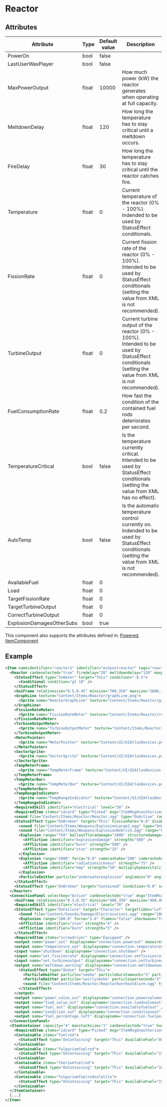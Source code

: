 # Reactor


## Attributes

| Attribute                 | Type  | Default value | Description                                                                                                                                          |
|---------------------------|-------|---------------|------------------------------------------------------------------------------------------------------------------------------------------------------|
| PowerOn                   | bool  | false         |                                                                                                                                                      |
| LastUserWasPlayer         | bool  | false         |                                                                                                                                                      |
| MaxPowerOutput            | float | 10000         | How much power (kW) the reactor generates when operating at full capacity.                                                                           |
| MeltdownDelay             | float | 120           | How long the temperature has to stay critical until a meltdown occurs.                                                                               |
| FireDelay                 | float | 30            | How long the temperature has to stay critical until the reactor catches fire.                                                                        |
| Temperature               | float | 0             | Current temperature of the reactor (0% - 100%). Indended to be used by StatusEffect conditionals.                                                    |
| FissionRate               | float | 0             | Current fission rate of the reactor (0% - 100%). Intended to be used by StatusEffect conditionals (setting the value from XML is not recommended).   |
| TurbineOutput             | float | 0             | Current turbine output of the reactor (0% - 100%). Intended to be used by StatusEffect conditionals (setting the value from XML is not recommended). |
| FuelConsumptionRate       | float | 0.2           | How fast the condition of the contained fuel rods deteriorates per second.                                                                           |
| TemperatureCritical       | bool  | false         | Is the temperature currently critical. Intended to be used by StatusEffect conditionals (setting the value from XML has no effect).                  |
| AutoTemp                  | bool  | false         | Is the automatic temperature control currently on. Indended to be used by StatusEffect conditionals (setting the value from XML is not recommended). |
| AvailableFuel             | float | 0             |                                                                                                                                                      |
| Load                      | float | 0             |                                                                                                                                                      |
| TargetFissionRate         | float | 0             |                                                                                                                                                      |
| TargetTurbineOutput       | float | 0             |                                                                                                                                                      |
| CorrectTurbineOutput      | float | 0             |                                                                                                                                                      |
| ExplosionDamagesOtherSubs | bool  | true          |                                                                                                                                                      |

This component also supports the attributes defined in: [Powered](Powered.md), [ItemComponent](ItemComponent.md)


## Example
```xml
<Item nameidentifier="reactor1" identifier="outpostreactor" tags="reactor" type="Reactor" linkable="true" category="Machine" damagedbyexplosions="true" scale="0.5" explosiondamagemultiplier="0.2">
  <Reactor canbeselected="true" firedelay="20" meltdowndelay="120" maxpoweroutput="20000" fuelconsumptionrate="0.2" vulnerabletoemp="false" msg="ItemMsgInteractSelect">
    <StatusEffect type="InWater" target="This" condition="-0.5">
      <Conditional condition="gt 10" />
    </StatusEffect>
    <GuiFrame relativesize="0.5,0.45" minsize="700,350" maxsize="2688,1166" anchor="Center" relativeoffset="0.1,0" style="ItemUI" />
    <GraphLine texture="Content/Items/Reactor/graphLine.png">
      <Sprite name="ReactorGraphLine" texture="Content/Items/Reactor/graphLine.png" sourcerect="0,0,32,32" />
    </GraphLine>
    <FissionRateMeter>
      <Sprite name="FissionRateMeter" texture="Content/Items/Reactor/reactor.png" sourcerect="544,770,441,240" origin="0.5,1" />
    </FissionRateMeter>
    <TurbineOutputMeter>
      <Sprite name="TurbineOutputMeter" texture="Content/Items/Reactor/reactor.png" sourcerect="544,770,441,240" origin="0.5,1" />
    </TurbineOutputMeter>
    <MeterPointer>
      <Sprite name="MeterPointer" texture="Content/UI/UIAtlasDevices.png" sourcerect="938,846,31,167 " origin="0.5,0.9" />
    </MeterPointer>
    <SectorSprite>
      <Sprite name="SectorSprite" texture="Content/UI/UIAtlasDevices.png" sourcerect="769,326,238,455" origin="0.95,0.5" />
    </SectorSprite>
    <TempMeterFrame>
      <Sprite name="TempMeterFrame" texture="Content/UI/UIAtlasDevices.png" sourcerect="92,517,59,265" origin="0,0" size="0.5,1" />
    </TempMeterFrame>
    <TempMeterBar>
      <Sprite name="TempMeterBar" texture="Content/UI/UIAtlasDevices.png" sourcerect="270,414,106,47" origin="0.5,0" />
    </TempMeterBar>
    <TempRangeIndicator>
      <Sprite name="TempRangeIndicator" texture="Content/UI/UIAtlasDevices.png" sourcerect="31,614,52,25" origin="0.5,0.5" size="0.6,0.6" />
    </TempRangeIndicator>
    <RequiredSkill identifier="electrical" level="50" />
    <RequiredItem items="idcard" type="Picked" msg="ItemMsgUnauthorizedAccess" ignoreineditor="true" />
    <sound file="Content/Items/Reactor/Reactor.ogg" type="OnActive" range="2000.0" volumeproperty="FissionRate" volume="0.02" loop="true" />
    <StatusEffect type="OnBroken" target="This" FissionRate="0.0" disabledeltatime="true">
      <sound file="Content/Items/Weapons/ExplosionLarge2.ogg" type="OnUse" volume="10" selectionmode="Random" range="50000" dontmuffle="true" />
      <sound file="Content/Items/Weapons/ExplosionDebris5.ogg" range="8000" />
      <Explosion range="750" ballastfloradamage="1000" structuredamage="300" itemdamage="500" force="25.0" camerashake="0" flashrange="10000" flashduration="5.0" screencolor="255,255,255,255" screencolorrange="5000" screencolorduration="3.0" decal="explosion" decalsize="1">
        <Affliction identifier="explosiondamage" strength="500" />
        <Affliction identifier="burn" strength="500" />
        <Affliction identifier="stun" strength="15" />
      </Explosion>
      <Explosion range="2000" force="0.0" camerashake="200" camerashakerange="50000" showEffects="false" empstrength="1.25" applyfireeffects="false" ignorecover="true">
        <Affliction identifier="radiationsickness" strength="75" />
        <Affliction identifier="emp" strength="50" multiplybymaxvitality="true" />
      </Explosion>
      <ParticleEmitter particle="underwaterexplosion" anglemin="0" anglemax="360" particleamount="3" velocitymin="0" velocitymax="0" scalemin="15" scalemax="15" />
    </StatusEffect>
    <StatusEffect type="OnBroken" target="Contained" Condition="0.0" setvalue="true" />
  </Reactor>
  <ConnectionPanel selectkey="Action" canbeselected="true" msg="ItemMsgRewireScrewdriver" hudpriority="10">
    <GuiFrame relativesize="0.3,0.35" minsize="400,350" maxsize="480,460" anchor="Center" style="ConnectionPanel" />
    <RequiredSkill identifier="electrical" level="70" />
    <StatusEffect type="OnFailure" target="Character" targetlimbs="LeftHand,RightHand" AllowWhenBroken="true">
      <Sound file="Content/Sounds/Damage/Electrocution1.ogg" range="1000" />
      <Explosion range="100.0" force="1.0" flames="false" shockwave="false" sparks="true" underwaterbubble="false" />
      <Affliction identifier="stun" strength="4" />
      <Affliction identifier="burn" strength="5" />
    </StatusEffect>
    <RequiredItem items="screwdriver" type="Equipped" />
    <output name="power_out" displayname="connection.powerout" maxwires="1" />
    <output name="temperature_out" displayname="connection.temperatureout" />
    <input name="shutdown" displayname="connection.shutdown" />
    <input name="set_fissionrate" displayname="connection.setfissionrate" />
    <input name="set_turbineoutput" displayname="connection.setturbineoutput" />
    <output name="meltdown_warning" displayname="connection.meltdownwarning">
      <StatusEffect type="OnUse" target="This">
        <ParticleEmitter particle="smoke" particleburstamount="3" particleburstinterval="0.5" particlespersecond="2" scalemin="1" scalemax="2.5" anglemin="0" anglemax="359" velocitymin="-50" velocitymax="50" mincondition="15.0" maxcondition="50.0" />
        <ParticleEmitter particle="swirlysmoke" particlespersecond="3" scalemin="1" scalemax="2" anglemin="0" anglemax="360" velocitymin="0" velocitymax="10" />
        <sound file="Content/Items/Reactor/ReactorOverheatAlarm.ogg" type="OnUse" range="10000.0" loop="true" volume="1.0" />
      </StatusEffect>
    </output>
    <output name="power_value_out" displayname="connection.powervalueout" />
    <output name="load_value_out" displayname="connection.loadvalueout" />
    <output name="fuel_out" displayname="connection.availablefuelout" />
    <output name="condition_out" displayname="connection.conditionout" />
    <output name="fuel_percentage_left" displayname="connection.fuelpercentageout" />
  </ConnectionPanel>
  <ItemContainer capacity="4" maxstacksize="1" canbeselected="true" hudpos="0.5,0.15" slotsperrow="1" uilabel="FuelRods">
    <RequiredItem items="idcard" type="Picked" msg="ItemMsgUnauthorizedAccess" ignoreineditor="true" />
    <Containable items="fuelrod">
      <StatusEffect type="OnContaining" target="This" AvailableFuel="80.0" disabledeltatime="true" />
    </Containable>
    <Containable items="fulguriumfuelrod">
      <StatusEffect type="OnContaining" target="This" AvailableFuel="150.0" disabledeltatime="true" />
    </Containable>
    <Containable items="thoriumfuelrod">
      <StatusEffect type="OnContaining" target="This" AvailableFuel="100.0" disabledeltatime="true" />
    </Containable>
    <Containable items="fulguriumfuelrodvolatile">
      <StatusEffect type="OnContaining" target="This" AvailableFuel="150.0" disabledeltatime="true" />
    </Containable>
  </ItemContainer>
  [...]
</Item>
```

